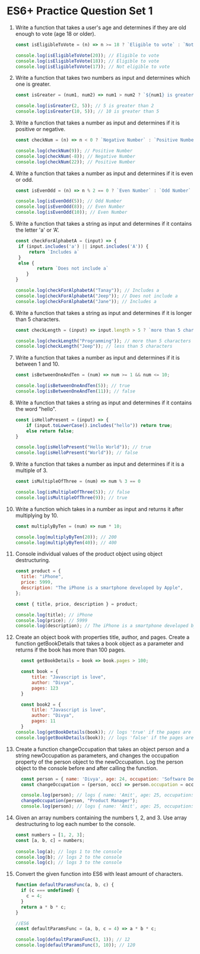 # ES6+ Practice Question Set 1

1. Write a function that takes a user's age and determines if they are old enough to vote (age 18 or older).

   ```jsx
   const isEligibleToVote = (n) => n >= 18 ? `Eligible to vote` : `Not eligible to vote`

   console.log(isEligibleToVote(20)); // Eligible to vote
   console.log(isEligibleToVote(18)); // Eligible to vote
   console.log(isEligibleToVote(17)); // Not eligible to vote
   ```

2. Write a function that takes two numbers as input and determines which one is greater.

   ```jsx
   const isGreater = (num1, num2) => num1 > num2 ? `${num1} is greater than ${num2}` : `${num2} is greater than ${num1}`

   console.log(isGreater(2, 5)); // 5 is greater than 2
   console.log(isGreater(10, 5)); // 10 is greater than 5
   ```

3. Write a function that takes a number as input and determines if it is positive or negative.

   ```jsx
   const checkNum = (n) => n < 0 ? `Negative Number` : `Positive Number`

   console.log(checkNum(9)); // Positive Number
   console.log(checkNum(-8)); // Negative Number
   console.log(checkNum(22)); // Positive Number
   ```

4. Write a function that takes a number as input and determines if it is even or odd.

   ```jsx
   const isEvenOdd = (n) => n % 2 == 0 ? `Even Number` : `Odd Number`

   console.log(isEvenOdd(5)); // Odd Number
   console.log(isEvenOdd(8)); // Even Number
   console.log(isEvenOdd(10)); // Even Number
   ```

5. Write a function that takes a string as input and determines if it contains the letter 'a' or ‘A’.

   ```jsx
   const checkForAlphabetA = (input) => {
    if (input.includes('a') || input.includes('A')) {
        return `Includes a`
    }
    else {
           return `Does not include a`
       }
   }

   console.log(checkForAlphabetA("Tanay")); // Includes a
   console.log(checkForAlphabetA("Jeep")); // Does not include a
   console.log(checkForAlphabetA("Jane")); // Includes a
   ```

6. Write a function that takes a string as input and determines if it is longer than 5 characters.

   ```jsx
   const checkLength = (input) => input.length > 5 ? `more than 5 characters` : `less than 5 characters`;

   console.log(checkLength("Programming")); // more than 5 characters
   console.log(checkLength("Jeep")); // less than 5 characters
   ```

7. Write a function that takes a number as input and determines if it is between 1 and 10.

   ```jsx
   const isBetweenOneAndTen = (num) => num >= 1 && num <= 10;

   console.log(isBetweenOneAndTen(5)); // true
   console.log(isBetweenOneAndTen(11)); // false
   ```

8. Write a function that takes a string as input and determines if it contains the word "hello".

   ```jsx
   const isHelloPresent = (input) => {
       if (input.toLowerCase().includes("hello")) return true;
       else return false;
   }

   console.log(isHelloPresent("Hello World")); // true
   console.log(isHelloPresent("World")); // false
   ```

9. Write a function that takes a number as input and determines if it is a multiple of 3.

   ```jsx
   const isMultipleOfThree = (num) => num % 3 == 0

   console.log(isMultipleOfThree(5)); // false
   console.log(isMultipleOfThree(9)); // true
   ```

10. Write a function which takes in a number as input and returns it after multiplying by 10.

    ```jsx
    const multiplyByTen = (num) => num * 10;

    console.log(multiplyByTen(20)); // 200
    console.log(multiplyByTen(40)); // 400
    ```

11. Console individual values of the product object using object destructuring.

    ```jsx
    const product = {
      title: "iPhone",
      price: 5999,
      description: "The iPhone is a smartphone developed by Apple",
    };

    const { title, price, description } = product;

    console.log(title); // iPhone
    console.log(price); // 5999
    console.log(description); // The iPhone is a smartphone developed by Apple
    ```

12. Create an object book with properties title, author, and pages. Create a function getBookDetails that takes a book object as a parameter and returns if the book has more than 100 pages.

    ```jsx
      const getBookDetails = book => book.pages > 100;

      const book = {
          title: "Javascript is love",
          author: "Divya",
          pages: 123
      }

      const book2 = {
          title: "Javascript is love",
          author: "Divya",
          pages: 11
      }
    console.log(getBookDetails(book)); // logs 'true' if the pages are above 100
    console.log(getBookDetails(book)); // logs 'false' if the pages are 100 or below
    ```

13. Create a function changeOccupation that takes an object person and a string newOccupation as parameters, and changes the occupation property of the person object to the newOccupation. Log the person object to the console before and after calling the function.

    ```jsx
      const person = { name: 'Divya', age: 24, occupation: 'Software Developer' }
      const changeOccupation = (person, occ) => person.occupation = occ;

      console.log(person); // logs { name: 'Amit', age: 25, occupation: 'Software Engineer' } to the console
      changeOccupation(person, "Product Manager");
      console.log(person); // logs { name: 'Amit', age: 25, occupation: 'Product Manager' } to the console
    ```

14. Given an array numbers containing the numbers 1, 2, and 3. Use array destructuring to log each number to the console.

    ```jsx
    const numbers = [1, 2, 3];
    const [a, b, c] = numbers;
   
    console.log(a); // logs 1 to the console
    console.log(b); // logs 2 to the console
    console.log(c); // logs 3 to the console
    ```

15. Convert the given function into ES6 with least amount of characters.

    ```jsx
    function defaultParamsFunc(a, b, c) {
      if (c === undefined) {
        c = 4;
      }
      return a * b * c;
    }
    
    //ES6
    const defaultParamsFunc = (a, b, c = 4) => a * b * c;

    console.log(defaultParamsFunc(3, 1)); // 12
    console.log(defaultParamsFunc(3, 10)); // 120
    ```

